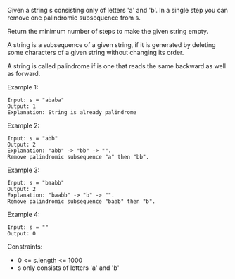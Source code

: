 Given a string s consisting only of letters 'a' and 'b'. In a single step you can remove one palindromic subsequence from s.

Return the minimum number of steps to make the given string empty.

A string is a subsequence of a given string, if it is generated by deleting some characters of a given string without changing its order.

A string is called palindrome if is one that reads the same backward as well as forward.



Example 1:
```
Input: s = "ababa"
Output: 1
Explanation: String is already palindrome
```

Example 2:

```
Input: s = "abb"
Output: 2
Explanation: "abb" -> "bb" -> "".
Remove palindromic subsequence "a" then "bb".
```

Example 3:
```
Input: s = "baabb"
Output: 2
Explanation: "baabb" -> "b" -> "".
Remove palindromic subsequence "baab" then "b".
```
Example 4:
```
Input: s = ""
Output: 0
```

Constraints:

 - 0 <= s.length <= 1000
 - s only consists of letters 'a' and 'b'